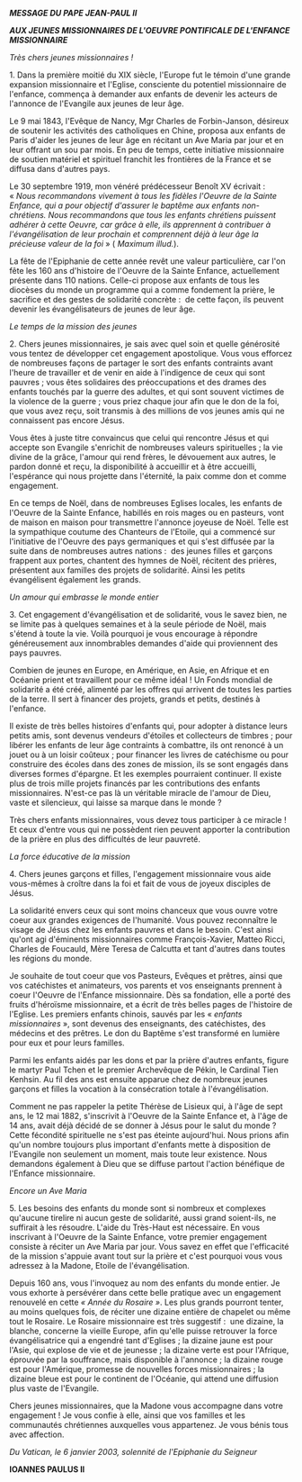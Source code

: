***MESSAGE DU PAPE JEAN-PAUL II***

***AUX JEUNES MISSIONNAIRES DE L'OEUVRE PONTIFICALE DE L'ENFANCE MISSIONNAIRE***

*Très chers jeunes missionnaires !*

1. Dans la première moitié du XIX siècle, l'Europe fut le témoin d'une grande expansion missionnaire et l'Eglise, consciente du potentiel missionnaire de l'enfance, commença à demander aux enfants de devenir les acteurs de l'annonce de l'Evangile aux jeunes de leur âge.

Le 9 mai 1843, l'Evêque de Nancy, Mgr Charles de Forbin-Janson, désireux de soutenir les activités des catholiques en Chine, proposa aux enfants de Paris d'aider les jeunes de leur âge en récitant un Ave Maria par jour et en leur offrant un sou par mois. En peu de temps, cette initiative missionnaire de soutien matériel et spirituel franchit les frontières de la France et se diffusa dans d'autres pays.

Le 30 septembre 1919, mon vénéré prédécesseur Benoît XV écrivait :  « *Nous recommandons vivement à tous les fidèles l'Oeuvre de la Sainte Enfance, qui a pour objectif d'assurer le baptême aux enfants non-chrétiens. Nous recommandons que tous les enfants chrétiens puissent adhérer à cette Oeuvre, car grâce à elle, ils apprennent à contribuer à l'évangélisation de leur prochain et comprennent déjà à leur âge la précieuse valeur de la foi* » ( *Maximum illud.*).

La fête de l'Epiphanie de cette année revêt une valeur particulière, car l'on fête les 160 ans d'histoire de l'Oeuvre de la Sainte Enfance, actuellement présente dans 110 nations. Celle-ci propose aux enfants de tous les diocèses du monde un programme qui a comme fondement la prière, le sacrifice et des gestes de solidarité concrète :  de cette façon, ils peuvent devenir les évangélisateurs de jeunes de leur âge.

*Le temps de la mission des jeunes*

2. Chers jeunes missionnaires, je sais avec quel soin et quelle générosité vous tentez de développer cet engagement apostolique. Vous vous efforcez de nombreuses façons de partager le sort des enfants contraints avant l'heure de travailler et de venir en aide à l'indigence de ceux qui sont pauvres ; vous êtes solidaires des préoccupations et des drames des enfants touchés par la guerre des adultes, et qui sont souvent victimes de la violence de la guerre ; vous priez chaque jour afin que le don de la foi, que vous avez reçu, soit transmis à des millions de vos jeunes amis qui ne connaissent pas encore Jésus.

Vous êtes à juste titre convaincus que celui qui rencontre Jésus et qui accepte son Evangile s'enrichit de nombreuses valeurs spirituelles ; la vie divine de la grâce, l'amour qui rend frères, le dévouement aux autres, le pardon donné et reçu, la disponibilité à accueillir et à être accueilli, l'espérance qui nous projette dans l'éternité, la paix comme don et comme engagement.

En ce temps de Noël, dans de nombreuses Eglises locales, les enfants de l'Oeuvre de la Sainte Enfance, habillés en rois mages ou en pasteurs, vont de maison en maison pour transmettre l'annonce joyeuse de Noël. Telle est la sympathique coutume des Chanteurs de l'Etoile, qui a commencé sur l'initiative de l'Oeuvre des pays germaniques et qui s'est diffusée par la suite dans de nombreuses autres nations :  des jeunes filles et garçons frappent aux portes, chantent des hymnes de Noël, récitent des prières, présentent aux familles des projets de solidarité. Ainsi les petits évangélisent également les grands.

*Un amour qui embrasse le monde entier*

3. Cet engagement d'évangélisation et de solidarité, vous le savez bien, ne se limite pas à quelques semaines et à la seule période de Noël, mais s'étend à toute la vie. Voilà pourquoi je vous encourage à répondre généreusement aux innombrables demandes d'aide qui proviennent des pays pauvres.

Combien de jeunes en Europe, en Amérique, en Asie, en Afrique et en Océanie prient et travaillent pour ce même idéal ! Un Fonds mondial de solidarité a été créé, alimenté par les offres qui arrivent de toutes les parties de la terre. Il sert à financer des projets, grands et petits, destinés à l'enfance.

Il existe de très belles histoires d'enfants qui, pour adopter à distance leurs petits amis, sont devenus vendeurs d'étoiles et collecteurs de timbres ; pour libérer les enfants de leur âge contraints à combattre, ils ont renoncé à un jouet ou à un loisir coûteux ; pour financer les livres de catéchisme ou pour construire des écoles dans des zones de mission, ils se sont engagés dans diverses formes d'épargne. Et les exemples pourraient continuer. Il existe plus de trois mille projets financés par les contributions des enfants missionnaires. N'est-ce pas là un véritable miracle de l'amour de Dieu, vaste et silencieux, qui laisse sa marque dans le monde ?

Très chers enfants missionnaires, vous devez tous participer à ce miracle ! Et ceux d'entre vous qui ne possèdent rien peuvent apporter la contribution de la prière en plus des difficultés de leur pauvreté.

*La force éducative de la mission*

4. Chers jeunes garçons et filles, l'engagement missionnaire vous aide vous-mêmes à croître dans la foi et fait de vous de joyeux disciples de Jésus.

La solidarité envers ceux qui sont moins chanceux que vous ouvre votre coeur aux grandes exigences de l'humanité. Vous pouvez reconnaître le visage de Jésus chez les enfants pauvres et dans le besoin. C'est ainsi qu'ont agi d'éminents missionnaires comme François-Xavier, Matteo Ricci, Charles de Foucauld, Mère Teresa de Calcutta et tant d'autres dans toutes les régions du monde.

Je souhaite de tout coeur que vos Pasteurs, Evêques et prêtres, ainsi que vos catéchistes et animateurs, vos parents et vos enseignants prennent à coeur l'Oeuvre de l'Enfance missionnaire. Dès sa fondation, elle a porté des fruits d'héroïsme missionnaire, et a écrit de très belles pages de l'histoire de l'Eglise. Les premiers enfants chinois, sauvés par les « *enfants missionnaires* », sont devenus des enseignants, des catéchistes, des médecins et des prêtres. Le don du Baptême s'est transformé en lumière pour eux et pour leurs familles.

Parmi les enfants aidés par les dons et par la prière d'autres enfants, figure le martyr Paul Tchen et le premier Archevêque de Pékin, le Cardinal Tien Kenhsin. Au fil des ans est ensuite apparue chez de nombreux jeunes garçons et filles la vocation à la consécration totale à l'évangélisation.

Comment ne pas rappeler la petite Thérèse de Lisieux qui, à l'âge de sept ans, le 12 mai 1882, s'inscrivit à l'Oeuvre de la Sainte Enfance et, à l'âge de 14 ans, avait déjà décidé de se donner à Jésus pour le salut du monde ? Cette fécondité spirituelle ne s'est pas éteinte aujourd'hui. Nous prions afin qu'un nombre toujours plus important d'enfants mette à disposition de l'Evangile non seulement un moment, mais toute leur existence. Nous demandons également à Dieu que se diffuse partout l'action bénéfique de l'Enfance missionnaire.

*Encore un Ave Maria*

5. Les besoins des enfants du monde sont si nombreux et complexes qu'aucune tirelire ni aucun geste de solidarité, aussi grand soient-ils, ne suffirait à les résoudre. L'aide du Très-Haut est nécessaire. En vous inscrivant à l'Oeuvre de la Sainte Enfance, votre premier engagement consiste à réciter un Ave Maria par jour. Vous savez en effet que l'efficacité de la mission s'appuie avant tout sur la prière et c'est pourquoi vous vous adressez à la Madone, Etoile de l'évangélisation.

Depuis 160 ans, vous l'invoquez au nom des enfants du monde entier. Je vous exhorte à persévérer dans cette belle pratique avec un engagement renouvelé en cette *« *Année du Rosaire* »*. Les plus grands pourront tenter, au moins quelques fois, de réciter une dizaine entière de chapelet ou même tout le Rosaire. Le Rosaire missionnaire est très suggestif :  une dizaine, la blanche, concerne la vieille Europe, afin qu'elle puisse retrouver la force évangélisatrice qui a engendré tant d'Eglises ; la dizaine jaune est pour l'Asie, qui explose de vie et de jeunesse ; la dizaine verte est pour l'Afrique, éprouvée par la souffrance, mais disponible à l'annonce ; la dizaine rouge est pour l'Amérique, promesse de nouvelles forces missionnaires ; la dizaine bleue est pour le continent de l'Océanie, qui attend une diffusion plus vaste de l'Evangile.

Chers jeunes missionnaires, que la Madone vous accompagne dans votre engagement ! Je vous confie à elle, ainsi que vos familles et les communautés chrétiennes auxquelles vous appartenez. Je vous bénis tous avec affection.

*Du Vatican, le 6 janvier 2003, solennité de l'Epiphanie du Seigneur*

**IOANNES PAULUS II**